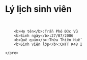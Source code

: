 
<!DOCTYPE html>

<html>
<head>
  <meta http-equiv="CONTENT-TYPE" content="text/html; charset=UTF-8">
  <link rel="stylesheet" href="styles/style.css"/>
  <title>Hello, World!</title>
</head>
<body>
    <h1>Lý lịch sinh viên</h1>
    <pre>

        <b>Họ tên</b>:Trần Phó Đức Vũ
        <b>Sinh ngày</b>:27/07/2006
        <b>Quê quán</b>:Thừa Thiên Huế
        <b>Sinh viên lớp</b>:CNTT K48 I 

    </pre>

</body>
</html>
